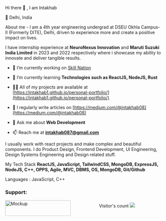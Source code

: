 Hi there 👋 , I am Intakhab

📍 Delhi, India

About me -
I am a 4th year engineering undergrad at DSEU Okhla Campus-II (Formerly DITE), Delhi, driven to experience more and create a positive impact on lives. 

I have internship experience at **NeuroNexus Innovation** and **Maruti Suzuki India Limited** in 2023 and 2022 respectively where i showcase my ability to innovate and deliver tangible results.

- 🔭 I’m currently working on [Skill Nation](https://skillnation.vercel.app/)

- 🌱 I’m currently learning **Technologies such as ReactJS, NodeJS, Rust**

- 👨‍💻 All of my projects are available at [https://intakhab1.github.io/personal-portfolio/](https://intakhab1.github.io/personal-portfolio/)

- 📝 I regularly write articles on [https://medium.com/@intakhab08](https://medium.com/@intakhab08)

- 💬 Ask me about **Web Development**

- 📫 Reach me at **intakhab087@gmail.com**


I usually work with react projects and make complex and beautiful components.
I do Product Design, Frontend Development, UI Engineering, Design Systems Engineering and Design related stuff.

My Tech Stack **ReactJS, JavaScript, TailwindCSS, MongoDB, ExpressJS, NodeJS, C++, OPPS, Agile, MVC, DBMS, OS, MongoDB, Git/Github**

Languages : JavaScript, C++

<h3 align="left">Support:</h3>

<a href="https://www.buymeacoffee.com/intakhab">
  <img alt="Mockup" src="https://cdn.buymeacoffee.com/buttons/v2/default-yellow.png" align="left" height="50" width="210" />
</a>

###

<div align="center"> Visitor's count
  <img src="https://profile-counter.glitch.me/intakhab1/count.svg?"  />
</div>

###




